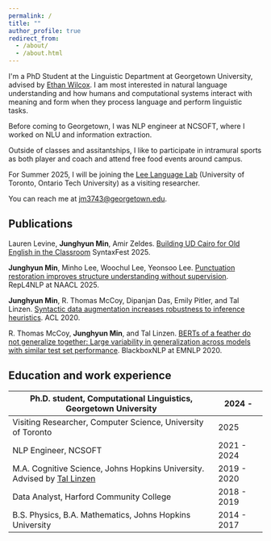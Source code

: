 ```yaml
---
permalink: /
title: ""
author_profile: true
redirect_from: 
  - /about/
  - /about.html
---
```


I'm a PhD Student at the Linguistic Department at Georgetown University,
advised by [Ethan Wilcox](https://wilcoxeg.github.io/).
I am most interested in natural language understanding and how humans and computational systems 
interact with meaning and form when they process language and perform linguistic tasks.

Before coming to Georgetown, I was NLP engineer at NCSOFT, where I worked on NLU and information extraction.

Outside of classes and assitantships, I like to participate in intramural sports as both player and coach and
attend free food events around campus.

For Summer 2025, I will be joining the [Lee Language Lab](https://www.cs.toronto.edu/~ealee/public/)
(University of Toronto, Ontario Tech University) as a visiting researcher.

You can reach me at [jm3743@georgetown.edu](mailto:jm3743@georgetown.edu).

## Publications
Lauren Levine, **Junghyun Min**, Amir Zeldes.
[Building UD Cairo for Old English in the Classroom](https://arxiv.org/abs/2504.18718)
SyntaxFest 2025.

**Junghyun Min**, Minho Lee, Woochul Lee, Yeonsoo Lee. 
[Punctuation restoration improves structure understanding without supervision](https://aclanthology.org/2025.repl4nlp-1.10/).
RepL4NLP at NAACL 2025.

**Junghyun Min**, R. Thomas McCoy, Dipanjan Das, Emily Pitler, and Tal Linzen.
[Syntactic data augmentation increases robustness to inference heuristics](https://aclanthology.org/2020.acl-main.212/).
ACL 2020.

R. Thomas McCoy, **Junghyun Min**, and Tal Linzen. 
[BERTs of a feather do not generalize together: Large variability in generalization across models with similar test set performance](https://aclanthology.org/2020.blackboxnlp-1.21/).
BlackboxNLP at EMNLP 2020.

## Education and work experience

| Ph.D. student, Computational Linguistics, Georgetown University                                 | 2024 -      |
|-------------------------------------------------------------------------------------------------|-------------|
| Visiting Researcher, Computer Science, University of Toronto | 2025 |
| NLP Engineer, NCSOFT                                                                            | 2021 - 2024 |
| M.A. Cognitive Science, Johns Hopkins University. Advised by [Tal Linzen](https://tallinzen.net) | 2019 - 2020 | 
| Data Analyst, Harford Community College                                                         | 2018 - 2019 |
| B.S. Physics, B.A. Mathematics, Johns Hopkins University                                        | 2014 - 2017 |

